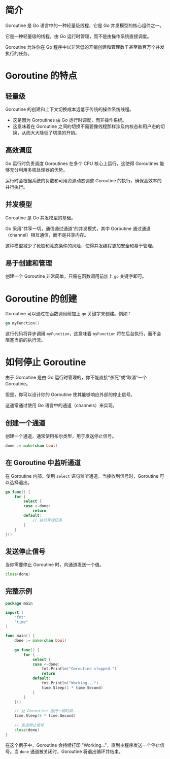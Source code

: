 # 简介

Goroutine 是 Go 语言中的一种轻量级线程，它是 Go 并发模型的核心组件之一。

它是一种轻量级的线程，由 Go 运行时管理，而不是由操作系统直接调度。

Goroutine 允许你在 Go 程序中以非常低的开销创建和管理数千甚至数百万个并发执行的任务。

# Goroutine 的特点

## 轻量级

Goroutine 的创建和上下文切换成本远低于传统的操作系统线程。

- 这是因为 Goroutines 由 Go 运行时调度，而非操作系统。
- 这意味着在 Goroutine 之间的切换不需要像线程那样涉及内核态和用户态的切换，从而大大降低了切换的开销。

## 高效调度

Go 运行时负责调度 Goroutines 在多个 CPU 核心上运行，这使得 Goroutines 能够充分利用多核处理器的优势。

运行时会根据系统的负载和可用资源动态调整 Goroutine 的执行，确保高效率的并行执行。

## 并发模型

Goroutine 是 Go 并发模型的基础。

Go 采用“共享一切，通信通过通道”的并发模式，其中 Goroutine 通过通道（channel）相互通信，而不是共享内存。

这种模型减少了死锁和竞态条件的风险，使得并发编程更加安全和易于管理。

## 易于创建和管理

创建一个 Goroutine 非常简单，只需在函数调用前加上 `go` 关键字即可。

# Goroutine 的创建

Goroutine 可以通过在函数调用前加上 `go` 关键字来创建。例如：

```go
go myFunction()
```

这行代码将异步调用 `myFunction`，这意味着 `myFunction` 将在后台执行，而不会阻塞当前的执行流。

# 如何停止 Goroutine

由于 Goroutine 是由 Go 运行时管理的，你不能直接“杀死”或“取消”一个 Goroutine。

但是，你可以设计你的 Goroutine 使其能够响应外部的停止信号。

这通常通过使用 Go 语言中的通道（channels）来实现。

## 创建一个通道

创建一个通道，通常使用布尔类型，用于发送停止信号。

```go
done := make(chan bool)
```

## 在 Goroutine 中监听通道

在 Goroutine 内部，使用 `select` 语句监听通道。当接收到信号时，Goroutine 可以选择退出。

```go
go func() {
    for {
        select {
        case <-done:
            return
        default:
            // 执行常规任务
        }
    }
}()
```

## 发送停止信号

当你需要停止 Goroutine 时，向通道发送一个值。

```go
close(done)
```

## 完整示例

```go
package main

import (
	"fmt"
	"time"
)

func main() {
	done := make(chan bool)
    
	go func() {
		for {
			select {
			case <-done:
				fmt.Println("Goroutine stopped.")
				return
			default:
				fmt.Println("Working...")
				time.Sleep(1 * time.Second)
			}
		}
	}()

	// 让 Goroutine 运行一段时间...
	time.Sleep(5 * time.Second)
    
	// 发送停止信号
	close(done)
}
```

在这个例子中，Goroutine 会持续打印 "Working..."，直到主程序发送一个停止信号。当 `done` 通道被关闭时，Goroutine 将退出循环并结束。